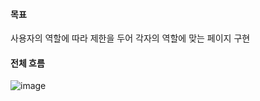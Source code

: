 #### 목표
사용자의 역할에 따라 제한을 두어 각자의 역할에 맞는 페이지 구현

#### 전체 흐름
![image](https://github.com/user-attachments/assets/50c32ec9-32ad-4d35-aef9-0a82a4b118b4)
